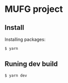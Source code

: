 # MUFG project

## Install

Installing packages:

```sh
$ yarn
```

## Runing dev build

```sh
$ yarn dev
```
